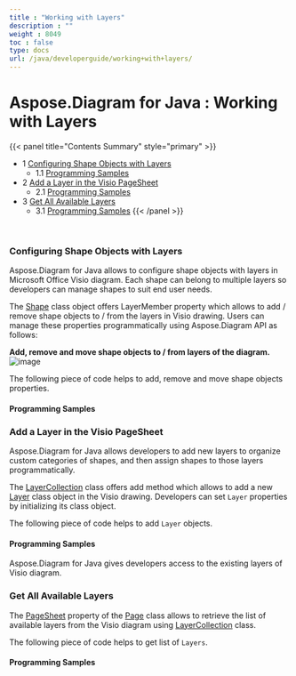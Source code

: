 ```yaml
---
title : "Working with Layers" 
description : "" 
weight : 8049 
toc : false
type: docs
url: /java/developerguide/working+with+layers/
---
```


# Aspose.Diagram for Java : Working with Layers


{{< panel title="Contents Summary" style="primary" >}}
*   1 [Configuring Shape Objects with Layers](#configuring-shape-objects-with-layers)
    *   1.1 [Programming Samples](#programming-samples)
*   2 [Add a Layer in the Visio PageSheet](#add-a-layer-in-the-visio-pagesheet)
    *   2.1 [Programming Samples](#programming-samples)
*   3 [Get All Available Layers](#get-all-available-layers)
    *   3.1 [Programming Samples](#programming-samples)
{{< /panel >}}
 

 

### Configuring Shape Objects with Layers

Aspose.Diagram for Java allows to configure shape objects with layers in Microsoft Office Visio diagram. Each shape can belong to multiple layers so developers can manage shapes to suit end user needs.

The [Shape](http://www.aspose.com/api/java/diagram/com.aspose.diagram/classes/Shape) class object offers LayerMember property which allows to add / remove shape objects to / from the layers in Visio drawing. Users can manage these properties programmatically using Aspose.Diagram API as follows:

**Add, remove and move shape objects to / from layers of the diagram.**  
![image](https://docs2.aspose.com/diagram/java/attachments/18612547/18809096.png)

The following piece of code helps to add, remove and move shape objects properties.

#### Programming Samples

### Add a Layer in the Visio PageSheet

Aspose.Diagram for Java allows developers to add new layers to organize custom categories of shapes, and then assign shapes to those layers programmatically.

The [LayerCollection](http://www.aspose.com/api/java/diagram/com.aspose.diagram/classes/LayerCollection) class offers add method which allows to add a new [Layer](http://www.aspose.com/api/java/diagram/com.aspose.diagram/classes/Layer) class object in the Visio drawing. Developers can set `Layer` properties by initializing its class object.

The following piece of code helps to add `Layer` objects.

#### Programming Samples

Aspose.Diagram for Java gives developers access to the existing layers of Visio diagram.

### Get All Available Layers

The [PageSheet](http://www.aspose.com/api/java/diagram/com.aspose.diagram/classes/PageSheet) property of the [Page](http://www.aspose.com/api/java/diagram/com.aspose.diagram/classes/Page) class allows to retrieve the list of available layers from the Visio diagram using [LayerCollection](http://www.aspose.com/api/java/diagram/com.aspose.diagram/classes/LayerCollection) class.

The following piece of code helps to get list of `Layers`.

#### Programming Samples

